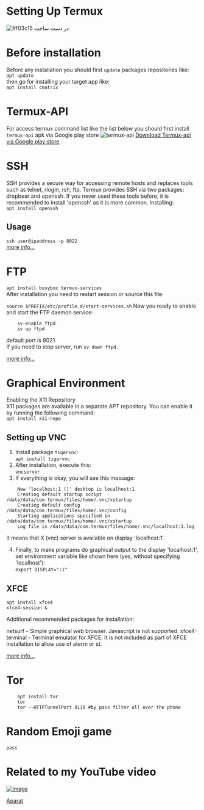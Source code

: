 # Setting Up Termux

![#f03c15](https://via.placeholder.com/15/f03c15/000000?text=+) در دست ساخت

# Before installation
Before any installation you should first `update` packages repositories like:   
`apt update`  
then go for installing your target app like:   
`apt install cmatrix`   

# Termux-API
For access termux command list like the list below you should first install `termux-api` apk via Google play store
![termux-api](https://user-images.githubusercontent.com/24313930/150627496-1590c4b2-8eca-434d-b966-7a72825d88db.png)
[Download Termux-api via Google play store](https://play.google.com/store/apps/details?id=com.termux.api&hl=en&gl=US)


# SSH
SSH provides a secure way for accessing remote hosts and replaces tools such as telnet, rlogin, rsh, ftp. Termux provides SSH via two packages: dropbear and openssh. If you never used these tools before, it is recommended to install 'openssh' as it is more common. Installing:   
`apt install openssh`

## Usage
`ssh user@ipaddress -p 8022`   
[more info...](https://wiki.termux.com/wiki/Remote_Access)

# FTP
`apt install busybox termux-services`   
After installation you need to restart session or source this file:   

`source $PREFIX/etc/profile.d/start-services.sh`
Now you ready to enable and start the FTP daemon service:   
```
    sv-enable ftpd
    sv up ftpd
```
default port is 8021   
If you need to stop server, run `sv down ftpd`.   

[more info...](https://wiki.termux.com/wiki/Remote_Access)

# Graphical Environment
Enabling the X11 Repository  
X11 packages are available in a separate APT repository. You can enable it by running the following command:  
`apt install x11-repo`
## Setting up VNC
1. Install package `tigervnc`:  
`apt install tigervnc`  
2. After installation, execute this:  
`vncserver`
3. If everything is okay, you will see this message:  
```
    New 'localhost:1 ()' desktop is localhost:1
    Creating default startup script /data/data/com.termux/files/home/.vnc/xstartup
    Creating default config /data/data/com.termux/files/home/.vnc/config
    Starting applications specified in /data/data/com.termux/files/home/.vnc/xstartup
    Log file is /data/data/com.termux/files/home/.vnc/localhost:1.log
```

It means that X (vnc) server is available on display 'localhost:1'.

4. Finally, to make programs do graphical output to the display 'localhost:1', set environment variable like shown here (yes, without specifying 'localhost'):      
`export DISPLAY=":1"`
## XFCE
`apt install xfce4`   
`xfce4-session &`

Additional recommended packages for installation:

netsurf - Simple graphical web browser. Javascript is not supported.
xfce4-terminal - Terminal emulator for XFCE. It is not included as part of XFCE installation to allow use of aterm or st.

[more info...](https://wiki.termux.com/wiki/Graphical_Environment)

# Tor
```
    apt install tor
    tor
    tor --HTTPTunnelPort 8118 #by pass filter all over the phone
```


# Random Emoji game
`pass`


# Related to my YouTube video
[![image](https://user-images.githubusercontent.com/24313930/150626014-3018ea4e-0d68-43d1-8124-65cb6ee5459d.png)](https://www.youtube.com/watch?v=IDKTqLLsWNc)

[Aparat](https://aparat.com/v/0KhNu)
